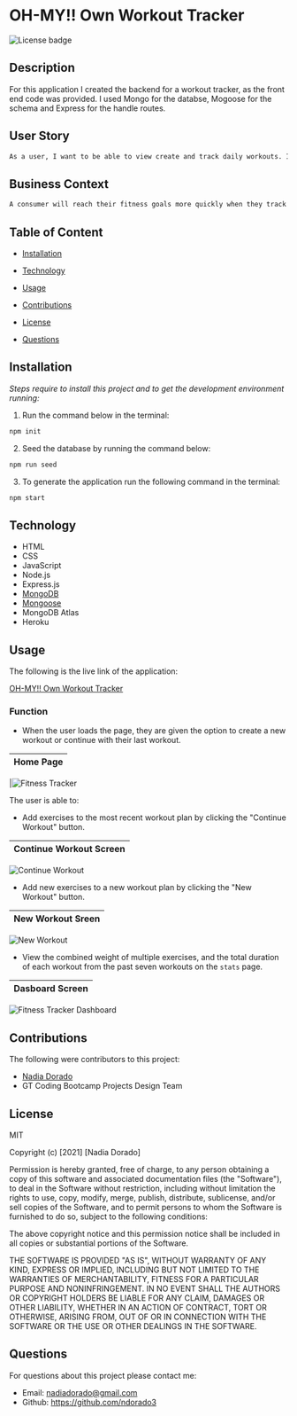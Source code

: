 # OH-MY!! Own Workout Tracker

![License badge](https://img.shields.io/badge/License-MIT-green.svg)

## Description

For this application I created the backend for a workout tracker, as the front end code was provided. I used Mongo for the databse, Mogoose for the schema and Express for the handle routes.

## User Story

```md
As a user, I want to be able to view create and track daily workouts. I want to be able to log multiple exercises in a workout on a given day. I should also be able to track the name, type, weight, sets, reps, and duration of exercise. If the exercise is a cardio exercise, I should be able to track my distance traveled.
```

## Business Context

```md
A consumer will reach their fitness goals more quickly when they track their workout progress.
```

## Table of Content

- [Installation](#installation)

- [Technology](#technology)

- [Usage](#usage)

- [Contributions](#contributions)

- [License](#license)

- [Questions](#questions)

## Installation

_Steps require to install this project and to get the development environment running:_

1. Run the command below in the terminal:

```bash
npm init
```

2. Seed the database by running the command below:

```bash
npm run seed
```

3. To generate the application run the following command in the terminal:

```bash
npm start
```

## Technology

- HTML
- CSS
- JavaScript
- Node.js
- Express.js
- [MongoDB](https://docs.mongodb.com)
- [Mongoose](https://mongoosejs.com/)
- MongoDB Atlas
- Heroku

## Usage

The following is the live link of the application:

[OH-MY!! Own Workout Tracker](https://oh-my-own-workout-tracker.herokuapp.com)

### Function

- When the user loads the page, they are given the option to create a new workout or continue with their last workout.

| Home Page |
| --------- |

|![Fitness Tracker](public/img/1.png)

The user is able to:

- Add exercises to the most recent workout plan by clicking the "Continue Workout" button.

| Continue Workout Screen |
| ----------------------- |

![Continue Workout](public/img/continue.png)

- Add new exercises to a new workout plan by clicking the "New Workout" button.

| New Workout Sreen |
| ----------------- |

![New Workout](public/img/new.png)

- View the combined weight of multiple exercises, and the total duration of each workout from the past seven workouts on the `stats` page.

| Dasboard Screen |
| --------------- |

![Fitness Tracker Dashboard](public/img/dashboard.png)

## Contributions

The following were contributors to this project:

- [Nadia Dorado](https://github.com/ndorado3)
- GT Coding Bootcamp Projects Design Team

## License

MIT

Copyright (c) [2021] [Nadia Dorado]

Permission is hereby granted, free of charge, to any person obtaining a copy of this software and associated documentation files (the "Software"), to deal in the Software without restriction, including without limitation the rights to use, copy, modify, merge, publish, distribute, sublicense, and/or sell copies of the Software, and to permit persons to whom the Software is furnished to do so, subject to the following conditions:

The above copyright notice and this permission notice shall be included in all copies or substantial portions of the Software.

THE SOFTWARE IS PROVIDED "AS IS", WITHOUT WARRANTY OF ANY KIND, EXPRESS OR IMPLIED, INCLUDING BUT NOT LIMITED TO THE WARRANTIES OF MERCHANTABILITY, FITNESS FOR A PARTICULAR PURPOSE AND NONINFRINGEMENT. IN NO EVENT SHALL THE AUTHORS OR COPYRIGHT HOLDERS BE LIABLE FOR ANY CLAIM, DAMAGES OR OTHER LIABILITY, WHETHER IN AN ACTION OF CONTRACT, TORT OR OTHERWISE, ARISING FROM, OUT OF OR IN CONNECTION WITH THE SOFTWARE OR THE USE OR OTHER DEALINGS IN THE SOFTWARE.

## Questions

For questions about this project please contact me:

- Email: nadiadorado@gmail.com
- Github: https://github.com/ndorado3
